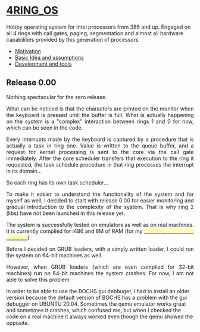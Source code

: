 # [4RING_OS](https://www.isoux.org/blog/index.php?article2/4ring_os)

Hobby operating system for Intel processors from 386 and up. Engaged on all 4 rings with call gates, paging, segmentation and almost all hardware capabilities provided by this generation of processors.

- [Motivation](https://www.isoux.org/blog/index.php?article3/motivation)
- [Basic Idea and assumptions](https://www.isoux.org/blog/index.php?article4/basic-idea-and-assumptions)
- [Development and tools](https://www.isoux.org/blog/index.php?article5/development-and-tools)

## Release 0.00

<p style="text-align: justify;">Nothing spectacular for the zero release.</p>
<p style="text-align: justify;">What can be noticed is that the characters are printed on the monitor when the keyboard is pressed until the buffer is full. What is actually happening on the system is a "complex" int&#1077;raction between rings 1 and 0 for now, which can be seen in the code.</p>
<p style="text-align: justify;">Every interrupts made by the keyboard is captured by a procedure that is actually a task in ring one. Value is written to the queue buffer, and a request for kernel processing is sent to the core via the call gate immediately. After the core scheduler transfers that execution to the ring it requested, the task schedule procedure in that ring processes the interrupt in its domain...</p>
<p style="text-align: justify;">So each ring has its own task scheduler...</p>
<p style="text-align: justify;">To make it easier to understand the functionality of the system and for myself as well, I decided to start with release 0.00 for easier monitoring and gradual introduction to the complexity of the system. That is why ring 2 (libs) have not been launched in this release yet.</p>
<p style="text-align: justify;">The system is successfully tested on emulators as well as on real machines. It is currently compiled for i486 and 8M of RAM (for my <span style="color: #ffff00;"><a href="https://i.pinimg.com/originals/2d/24/65/2d24653bf7a545a23526c9f00fef7e11.jpg"><span style="color: #ffff00;"><em>COMPAQ AERO 486 machine</em></span></a></span>).</p>
<p style="text-align: justify;">Before I decided on GRUB loaders, with a simply written loader, I could run the system on 64-bit machines as well.</p>
<p style="text-align: justify;">However, when GRUB loaders (which are even compiled for 32-bit machines) run on 64-bit machines the system crashes. For now, I am not able to solve this problem.

In order to be able to use the BOCHS gui debbuger, I had to install an older version because the default version of BOCHS has a problem with the gui debugger on UBUNTU 20.04. Sometimes the qemu emulator works great and sometimes it crashes, which confused me, but when I checked the code on a real machine it always worked even though the qemu showed the opposite.</p>
<p>&#160;</p>
<h2>&#160;</h2>
<p>&#160;</p>
<p>&#160;</p>

